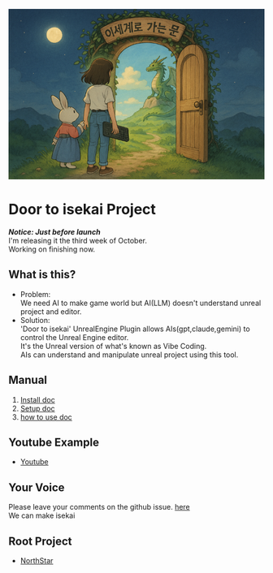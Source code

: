 ![](docs/images/Door_0.png)
# Door to isekai Project

***Notice: Just before launch***  
I'm releasing it the third week of October.  
Working on finishing now.  

## What is this?
- Problem:  
  We need AI to make game world but AI(LLM) doesn't understand unreal project and editor.  
- Solution:  
  'Door to isekai' UnrealEngine Plugin allows AIs(gpt,claude,gemini) to control the Unreal Engine editor.  
  It's the Unreal version of what's known as Vibe Coding.  
  AIs can understand and manipulate unreal project using this tool.  

## Manual  
 1. [Install doc](docs/install/install.md)
 2. [Setup doc](https://github.com/LSG7/UnrealEngine_AI_Bridge/blob/main/docs/setup/setup.md)   
 3. [how to use doc](docs/howtouse/howtouse.md)

## Youtube Example
- [Youtube](https://www.youtube.com/@creatorsoul804/videos)

## Your Voice  
Please leave your comments on the github issue. [here](https://github.com/LSG7/UnrealEngine_AI_Bridge/issues)  
We can make isekai

## Root Project  
- [NorthStar](https://github.com/LSG7/NorthStar)
